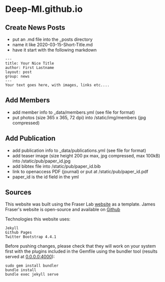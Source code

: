 # Deep-MI.github.io


## Create News Posts

- put an .md file into the _posts directory
- name it like 2020-03-15-Short-Title.md
- have it start with the following markdown
```
---
title: Your Nice Title
author: First Lastname
layout: post
group: news
---
Your text goes here, with images, links etc....
```

## Add Members

- add member info to _data/members.yml (see file for format)
- put photos (size 365 x 365, 72 dpi) into /static/img/members (jpg compressed)


## Add Publication

- add publication info to _data/publications.yml (see file for format)
- add teaser image (size height 200 px max, jpg compressed, max 100kB) into /static/pub/paper_id.jpg
- add bibtex file into /static/pub/paper_id.bib
- link to openaccess PDF (journal) or put at /static/pub/paper_id.pdf
- paper_id is the id field in the yml

## Sources

This website was built using the Fraser Lab [website](http://fraserlab.com/) as a template.  James Fraser's website is open-source and available on [Github](https://github.com/fraser-lab/fraser-lab.github.io)


Technologies this website uses:  

    Jekyll  
    Github Pages  
    Twitter Bootstrap 4.4.1

Before pushing changes, please check that they will work on your system first with the plugins included in the Gemfile using the bundler tool (results served at [0.0.0.0:4000](0.0.0.0:4000)):

    sudo gem install bundler
    bundle install
    bundle exec jekyll serve
    

